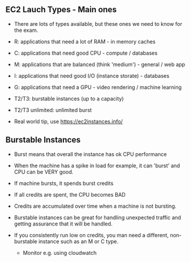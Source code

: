 EC2 Lauch Types - Main ones
---------------
- There are lots of types available, but these ones we need to know
  for the exam.
- R: applications that need a lot of RAM - in memory caches
- C: applications that need good CPU - compute / databases
- M: applications that are balanced (think 'medium') - general / web app
- I: applications that need good I/O (instance storate) - databases
- G: applications that need a GPU - video rendering / machine learning

- T2/T3: burstable instances (up to a capacity)
- T2/T3 unlimited: unlimited burst

- Real world tip, use https://ec2instances.info/

Burstable Instances
-------------------
- Burst means that overall the instance has ok CPU performance
- When the machine has a spike in load for example, it can 'burst' and
  CPU can be VERY good.
- If machine bursts, it spends burst credits
- If all credits are spent, the CPU becomes BAD
- Credits are accumulated over time when a machine is not bursting.

- Burstable instances can be great for handling unexpected traffic and
  getting assurance that it will be handled.
- If you consistently run low on credits, you man need a different,
  non-burstable instance such as an M or C type.
    - Monitor e.g. using cloudwatch
